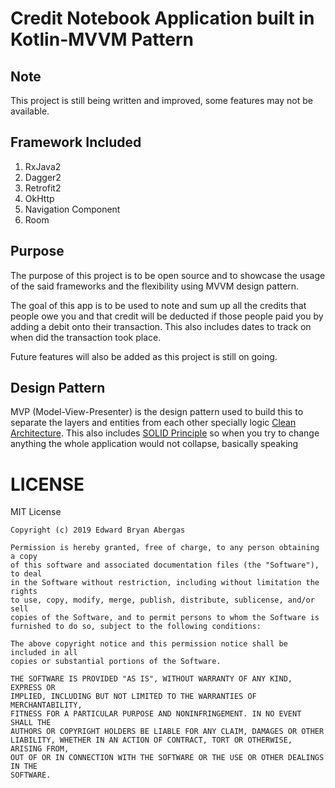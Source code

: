 
# Credit Notebook Application built in Kotlin-MVVM Pattern

## Note
This project is still being written and improved, some features may not be available.
 

## Framework Included
 1. RxJava2
 2. Dagger2
 3. Retrofit2
 4. OkHttp
 5. Navigation Component
 6. Room
 
## Purpose
 The purpose of this project is to be open source and to showcase the usage of the said frameworks and the flexibility using MVVM design pattern. 

The goal of this app is to be used to note and sum up all the credits that people owe you and that credit will be deducted if those people paid you by adding a debit onto their transaction. This also includes dates to track on when did the transaction took place.

Future features will also be added as this project is still on going.

## Design Pattern
MVP (Model-View-Presenter) is the design pattern used to build this to separate the layers and entities from each other specially logic [Clean Architecture](https://github.com/Bry1337/fuzzy-computing-machine). This also includes [SOLID Principle](https://www.baeldung.com/solid-principles) so when you try to change anything the whole application would not collapse, basically speaking

# LICENSE
MIT License
```
Copyright (c) 2019 Edward Bryan Abergas

Permission is hereby granted, free of charge, to any person obtaining a copy
of this software and associated documentation files (the "Software"), to deal
in the Software without restriction, including without limitation the rights
to use, copy, modify, merge, publish, distribute, sublicense, and/or sell
copies of the Software, and to permit persons to whom the Software is
furnished to do so, subject to the following conditions:

The above copyright notice and this permission notice shall be included in all
copies or substantial portions of the Software.

THE SOFTWARE IS PROVIDED "AS IS", WITHOUT WARRANTY OF ANY KIND, EXPRESS OR
IMPLIED, INCLUDING BUT NOT LIMITED TO THE WARRANTIES OF MERCHANTABILITY,
FITNESS FOR A PARTICULAR PURPOSE AND NONINFRINGEMENT. IN NO EVENT SHALL THE
AUTHORS OR COPYRIGHT HOLDERS BE LIABLE FOR ANY CLAIM, DAMAGES OR OTHER
LIABILITY, WHETHER IN AN ACTION OF CONTRACT, TORT OR OTHERWISE, ARISING FROM,
OUT OF OR IN CONNECTION WITH THE SOFTWARE OR THE USE OR OTHER DEALINGS IN THE
SOFTWARE.
```
